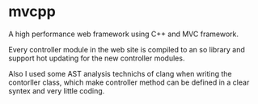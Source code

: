 # mvcpp

A high performance web framework using C++ and MVC framework.

Every controller module in the web site is compiled to an so library and support hot updating
for the new controller modules.

Also I used some AST analysis technichs of clang when writing the contorller class, which make 
controller method can be defined in a clear syntex and very little coding.
